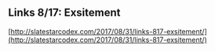 ## Links 8/17: Exsitement
  
  [http://slatestarcodex.com/2017/08/31/links-817-exsitement/](http://slatestarcodex.com/2017/08/31/links-817-exsitement/)